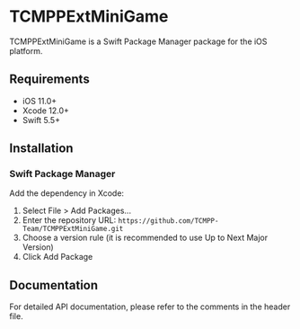 # TCMPPExtMiniGame

TCMPPExtMiniGame is a Swift Package Manager package for the iOS platform.

## Requirements

- iOS 11.0+
- Xcode 12.0+
- Swift 5.5+

## Installation

### Swift Package Manager

Add the dependency in Xcode:

1. Select File > Add Packages...
2. Enter the repository URL: `https://github.com/TCMPP-Team/TCMPPExtMiniGame.git`
3. Choose a version rule (it is recommended to use Up to Next Major Version)
4. Click Add Package

## Documentation

For detailed API documentation, please refer to the comments in the header file.
